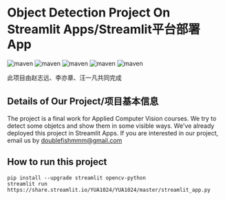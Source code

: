 Object Detection Project On Streamlit Apps/Streamlit平台部署App
====

![maven](https://img.shields.io/badge/Python-3.6.5--3.9.0-green)
![maven](https://img.shields.io/badge/tensorflow-1.15.0-orange)
![maven](https://img.shields.io/badge/numpy-1.18.4-blue)
![maven](https://img.shields.io/badge/pandas-1.0.1-lightgrey)
![maven](https://img.shields.io/badge/opencv--python-4.5.2.52-yellowgreen)

此项目由赵志远、李亦章、汪一凡共同完成  

Details of Our Project/项目基本信息
-------

The project is a final work for Applied Computer Vision courses. We try to detect some objetcs and show them in some visible ways. We've already deployed this project in Streamlit Apps. If you are interested in our project, email us by doublefishmmm@gmail.com  
  
How to run this project
-------
```
pip install --upgrade streamlit opencv-python
streamlit run https://share.streamlit.io/YUA1024/YUA1024/master/streamlit_app.py
